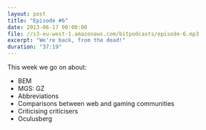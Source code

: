 ```yaml
---
layout: post
title: "Episode #6"
date: 2013-06-17 00:00:00
file: //s3-eu-west-1.amazonaws.com/bitpodcasts/episode-6.mp3
excerpt: "We're back, from the dead!"
duration: "37:19"
---
```


This week we go on about:

* BEM
* MGS: GZ
* Abbreviations
* Comparisons between web and gaming communities
* Criticising criticisers
* Oculusberg
